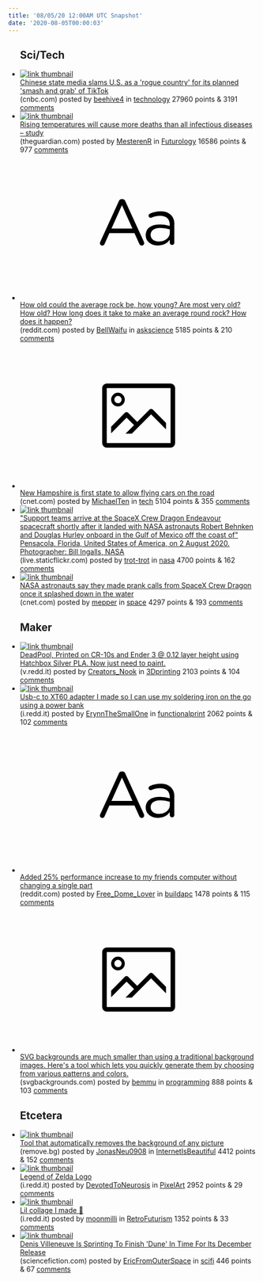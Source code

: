 ```yaml
---
title: '08/05/20 12:00AM UTC Snapshot'
date: '2020-08-05T00:00:03'
---
```

<ul>
<h2>Sci/Tech</h2>

<li><a href='https://www.cnbc.com/2020/08/04/tiktok-microsoft-deal-state-media-says-china-could-retaliate.html'><img src='https://b.thumbs.redditmedia.com/bV_5cMiPczWTfwhzVEZ3NjeEU7yepv5-GnbsF81GWGQ.jpg' alt='link thumbnail'></a><div><div class='linkTitle'><a href='https://www.cnbc.com/2020/08/04/tiktok-microsoft-deal-state-media-says-china-could-retaliate.html'>Chinese state media slams U.S. as a 'rogue country' for its planned 'smash and grab' of TikTok</a></div>(cnbc.com) posted by <a href='https://www.reddit.com/user/beehive4'>beehive4</a> in <a href='https://www.reddit.com/r/technology'>technology</a> 27960 points & 3191 <a href='https://www.reddit.com/r/technology/comments/i3e5yh/chinese_state_media_slams_us_as_a_rogue_country/'>comments</a></div></li>

<li><a href='https://www.theguardian.com/us-news/2020/aug/04/rising-global-temperatures-death-toll-infectious-diseases-study'><img src='https://a.thumbs.redditmedia.com/PiMq4lUe4NbJj2PA1De8aaVKSVs46cxYPQavgWKu4u4.jpg' alt='link thumbnail'></a><div><div class='linkTitle'><a href='https://www.theguardian.com/us-news/2020/aug/04/rising-global-temperatures-death-toll-infectious-diseases-study'>Rising temperatures will cause more deaths than all infectious diseases – study</a></div>(theguardian.com) posted by <a href='https://www.reddit.com/user/MesterenR'>MesterenR</a> in <a href='https://www.reddit.com/r/Futurology'>Futurology</a> 16586 points & 977 <a href='https://www.reddit.com/r/Futurology/comments/i3f9z2/rising_temperatures_will_cause_more_deaths_than/'>comments</a></div></li>

<li><a href='https://www.reddit.com/r/askscience/comments/i3gzr4/how_old_could_the_average_rock_be_how_young_are/'><svg version='1.1' viewBox='-34 -12 104 64' preserveAspectRatio='xMidYMid slice' xmlns='http://www.w3.org/2000/svg' xmlns:xlink='http://www.w3.org/1999/xlink'>
    <title>text link thumbnail</title>
    <path d='M12.19,8.84a1.45,1.45,0,0,0-1.4-1h-.12a1.46,1.46,0,0,0-1.42,1L1.14,26.56a1.29,1.29,0,0,0-.14.59,1,1,0,0,0,1,1,1.12,1.12,0,0,0,1.08-.77l2.08-4.65h11l2.08,4.59a1.24,1.24,0,0,0,1.12.83,1.08,1.08,0,0,0,1.08-1.08,1.64,1.64,0,0,0-.14-.57ZM6.08,20.71l4.59-10.22,4.6,10.22Z'>
    </path>
    <path d='M32.24,14.78A6.35,6.35,0,0,0,27.6,13.2a11.36,11.36,0,0,0-4.7,1,1,1,0,0,0-.58.89,1,1,0,0,0,.94.92,1.23,1.23,0,0,0,.39-.08,8.87,8.87,0,0,1,3.72-.81c2.7,0,4.28,1.33,4.28,3.92v.5a15.29,15.29,0,0,0-4.42-.61c-3.64,0-6.14,1.61-6.14,4.64v.05c0,2.95,2.7,4.48,5.37,4.48a6.29,6.29,0,0,0,5.19-2.48V26.9a1,1,0,0,0,1,1,1,1,0,0,0,1-1.06V19A5.71,5.71,0,0,0,32.24,14.78Zm-.56,7.7c0,2.28-2.17,3.89-4.81,3.89-1.94,0-3.61-1.06-3.61-2.86v-.06c0-1.8,1.5-3,4.2-3a15.2,15.2,0,0,1,4.22.61Z'>
    </path>
    </svg></a><div><div class='linkTitle'><a href='https://www.reddit.com/r/askscience/comments/i3gzr4/how_old_could_the_average_rock_be_how_young_are/'>How old could the average rock be, how young? Are most very old? How old? How long does it take to make an average round rock? How does it happen?</a></div>(reddit.com) posted by <a href='https://www.reddit.com/user/BellWaifu'>BellWaifu</a> in <a href='https://www.reddit.com/r/askscience'>askscience</a> 5185 points & 210 <a href='https://www.reddit.com/r/askscience/comments/i3gzr4/how_old_could_the_average_rock_be_how_young_are/'>comments</a></div></li>

<li><a href='https://www.cnet.com/roadshow/news/new-hampshire-flying-cars-gta-5/'><svg version='1.1' viewBox='-34 -14 104 64' preserveAspectRatio='xMidYMid meet' xmlns='http://www.w3.org/2000/svg' xmlns:xlink='http://www.w3.org/1999/xlink'>
    <title>link thumbnail</title>
    <path d='M32,4H4A2,2,0,0,0,2,6V30a2,2,0,0,0,2,2H32a2,2,0,0,0,2-2V6A2,2,0,0,0,32,4ZM4,30V6H32V30Z'></path>
    <path d='M8.92,14a3,3,0,1,0-3-3A3,3,0,0,0,8.92,14Zm0-4.6A1.6,1.6,0,1,1,7.33,11,1.6,1.6,0,0,1,8.92,9.41Z'></path>
    <path d='M22.78,15.37l-5.4,5.4-4-4a1,1,0,0,0-1.41,0L5.92,22.9v2.83l6.79-6.79L16,22.18l-3.75,3.75H15l8.45-8.45L30,24V21.18l-5.81-5.81A1,1,0,0,0,22.78,15.37Z'></path>
    </svg></a><div><div class='linkTitle'><a href='https://www.cnet.com/roadshow/news/new-hampshire-flying-cars-gta-5/'>New Hampshire is first state to allow flying cars on the road</a></div>(cnet.com) posted by <a href='https://www.reddit.com/user/MichaelTen'>MichaelTen</a> in <a href='https://www.reddit.com/r/tech'>tech</a> 5104 points & 355 <a href='https://www.reddit.com/r/tech/comments/i3b4tb/new_hampshire_is_first_state_to_allow_flying_cars/'>comments</a></div></li>

<li><a href='https://live.staticflickr.com/65535/50185893173_866d23221b_o.jpg'><img src='https://b.thumbs.redditmedia.com/1GU48WEcEtmIypU2McY7F5ar2d6EQEjuR5y0alRq7PU.jpg' alt='link thumbnail'></a><div><div class='linkTitle'><a href='https://live.staticflickr.com/65535/50185893173_866d23221b_o.jpg'>"Support teams arrive at the SpaceX Crew Dragon Endeavour spacecraft shortly after it landed with NASA astronauts Robert Behnken and Douglas Hurley onboard in the Gulf of Mexico off the coast of" Pensacola, Florida, United States of America, on 2 August 2020. Photographer: Bill Ingalls, NASA</a></div>(live.staticflickr.com) posted by <a href='https://www.reddit.com/user/trot-trot'>trot-trot</a> in <a href='https://www.reddit.com/r/nasa'>nasa</a> 4700 points & 162 <a href='https://www.reddit.com/r/nasa/comments/i3h4ca/support_teams_arrive_at_the_spacex_crew_dragon/'>comments</a></div></li>

<li><a href='https://www.cnet.com/news/nasa-astronauts-say-they-made-prank-calls-from-spacex-crew-dragon/'><img src='https://a.thumbs.redditmedia.com/RdNylEAo5ZFB0eRXG_INhgAVizC43YA0yAPAdbu5KV8.jpg' alt='link thumbnail'></a><div><div class='linkTitle'><a href='https://www.cnet.com/news/nasa-astronauts-say-they-made-prank-calls-from-spacex-crew-dragon/'>NASA astronauts say they made prank calls from SpaceX Crew Dragon once it splashed down in the water</a></div>(cnet.com) posted by <a href='https://www.reddit.com/user/mepper'>mepper</a> in <a href='https://www.reddit.com/r/space'>space</a> 4297 points & 193 <a href='https://www.reddit.com/r/space/comments/i3jg8e/nasa_astronauts_say_they_made_prank_calls_from/'>comments</a></div></li>

<h2>Maker</h2>

<li><a href='https://v.redd.it/6l6od1cdjze51'><img src='https://a.thumbs.redditmedia.com/Oxo1GiuMmVycZmkPst-u24UI1gf_Jz4o76hKkTJ7O58.jpg' alt='link thumbnail'></a><div><div class='linkTitle'><a href='https://v.redd.it/6l6od1cdjze51'>DeadPool, Printed on CR-10s and Ender 3 @ 0.12 layer height using Hatchbox Silver PLA. Now just need to paint.</a></div>(v.redd.it) posted by <a href='https://www.reddit.com/user/Creators_Nook'>Creators_Nook</a> in <a href='https://www.reddit.com/r/3Dprinting'>3Dprinting</a> 2103 points & 104 <a href='https://www.reddit.com/r/3Dprinting/comments/i3j1gh/deadpool_printed_on_cr10s_and_ender_3_012_layer/'>comments</a></div></li>

<li><a href='https://i.redd.it/lq0yiaa8pve51.jpg'><img src='https://a.thumbs.redditmedia.com/dHg1yJORoOOB8SehRbGJyuYBjkOWntUmQVLVzXT5z00.jpg' alt='link thumbnail'></a><div><div class='linkTitle'><a href='https://i.redd.it/lq0yiaa8pve51.jpg'>Usb-c to XT60 adapter I made so I can use my soldering iron on the go using a power bank</a></div>(i.redd.it) posted by <a href='https://www.reddit.com/user/ErynnTheSmallOne'>ErynnTheSmallOne</a> in <a href='https://www.reddit.com/r/functionalprint'>functionalprint</a> 2062 points & 102 <a href='https://www.reddit.com/r/functionalprint/comments/i38yio/usbc_to_xt60_adapter_i_made_so_i_can_use_my/'>comments</a></div></li>

<li><a href='https://www.reddit.com/r/buildapc/comments/i3k756/added_25_performance_increase_to_my_friends/'><svg version='1.1' viewBox='-34 -12 104 64' preserveAspectRatio='xMidYMid slice' xmlns='http://www.w3.org/2000/svg' xmlns:xlink='http://www.w3.org/1999/xlink'>
    <title>text link thumbnail</title>
    <path d='M12.19,8.84a1.45,1.45,0,0,0-1.4-1h-.12a1.46,1.46,0,0,0-1.42,1L1.14,26.56a1.29,1.29,0,0,0-.14.59,1,1,0,0,0,1,1,1.12,1.12,0,0,0,1.08-.77l2.08-4.65h11l2.08,4.59a1.24,1.24,0,0,0,1.12.83,1.08,1.08,0,0,0,1.08-1.08,1.64,1.64,0,0,0-.14-.57ZM6.08,20.71l4.59-10.22,4.6,10.22Z'>
    </path>
    <path d='M32.24,14.78A6.35,6.35,0,0,0,27.6,13.2a11.36,11.36,0,0,0-4.7,1,1,1,0,0,0-.58.89,1,1,0,0,0,.94.92,1.23,1.23,0,0,0,.39-.08,8.87,8.87,0,0,1,3.72-.81c2.7,0,4.28,1.33,4.28,3.92v.5a15.29,15.29,0,0,0-4.42-.61c-3.64,0-6.14,1.61-6.14,4.64v.05c0,2.95,2.7,4.48,5.37,4.48a6.29,6.29,0,0,0,5.19-2.48V26.9a1,1,0,0,0,1,1,1,1,0,0,0,1-1.06V19A5.71,5.71,0,0,0,32.24,14.78Zm-.56,7.7c0,2.28-2.17,3.89-4.81,3.89-1.94,0-3.61-1.06-3.61-2.86v-.06c0-1.8,1.5-3,4.2-3a15.2,15.2,0,0,1,4.22.61Z'>
    </path>
    </svg></a><div><div class='linkTitle'><a href='https://www.reddit.com/r/buildapc/comments/i3k756/added_25_performance_increase_to_my_friends/'>Added 25% performance increase to my friends computer without changing a single part</a></div>(reddit.com) posted by <a href='https://www.reddit.com/user/Free_Dome_Lover'>Free_Dome_Lover</a> in <a href='https://www.reddit.com/r/buildapc'>buildapc</a> 1478 points & 115 <a href='https://www.reddit.com/r/buildapc/comments/i3k756/added_25_performance_increase_to_my_friends/'>comments</a></div></li>

<li><a href='https://www.svgbackgrounds.com/'><svg version='1.1' viewBox='-34 -14 104 64' preserveAspectRatio='xMidYMid meet' xmlns='http://www.w3.org/2000/svg' xmlns:xlink='http://www.w3.org/1999/xlink'>
    <title>link thumbnail</title>
    <path d='M32,4H4A2,2,0,0,0,2,6V30a2,2,0,0,0,2,2H32a2,2,0,0,0,2-2V6A2,2,0,0,0,32,4ZM4,30V6H32V30Z'></path>
    <path d='M8.92,14a3,3,0,1,0-3-3A3,3,0,0,0,8.92,14Zm0-4.6A1.6,1.6,0,1,1,7.33,11,1.6,1.6,0,0,1,8.92,9.41Z'></path>
    <path d='M22.78,15.37l-5.4,5.4-4-4a1,1,0,0,0-1.41,0L5.92,22.9v2.83l6.79-6.79L16,22.18l-3.75,3.75H15l8.45-8.45L30,24V21.18l-5.81-5.81A1,1,0,0,0,22.78,15.37Z'></path>
    </svg></a><div><div class='linkTitle'><a href='https://www.svgbackgrounds.com/'>SVG backgrounds are much smaller than using a traditional background images. Here's a tool which lets you quickly generate them by choosing from various patterns and colors.</a></div>(svgbackgrounds.com) posted by <a href='https://www.reddit.com/user/bemmu'>bemmu</a> in <a href='https://www.reddit.com/r/programming'>programming</a> 888 points & 103 <a href='https://www.reddit.com/r/programming/comments/i3kd6b/svg_backgrounds_are_much_smaller_than_using_a/'>comments</a></div></li>

<h2>Etcetera</h2>

<li><a href='https://www.remove.bg/'><img src='https://b.thumbs.redditmedia.com/UvXkM5yz_fK1XJ4fU4Nk2Kq2U2DgivcP0dLkXR1z9CQ.jpg' alt='link thumbnail'></a><div><div class='linkTitle'><a href='https://www.remove.bg/'>Tool that automatically removes the background of any picture</a></div>(remove.bg) posted by <a href='https://www.reddit.com/user/JonasNeu0908'>JonasNeu0908</a> in <a href='https://www.reddit.com/r/InternetIsBeautiful'>InternetIsBeautiful</a> 4412 points & 152 <a href='https://www.reddit.com/r/InternetIsBeautiful/comments/i3k4c4/tool_that_automatically_removes_the_background_of/'>comments</a></div></li>

<li><a href='https://i.redd.it/8phm6pdupc251.gif'><img src='https://b.thumbs.redditmedia.com/WZ_vYaI4TVRLwI7bq1nUNupML-Q3wSOXAIaiUNcjlUU.jpg' alt='link thumbnail'></a><div><div class='linkTitle'><a href='https://i.redd.it/8phm6pdupc251.gif'>Legend of Zelda Logo</a></div>(i.redd.it) posted by <a href='https://www.reddit.com/user/DevotedToNeurosis'>DevotedToNeurosis</a> in <a href='https://www.reddit.com/r/PixelArt'>PixelArt</a> 2952 points & 29 <a href='https://www.reddit.com/r/PixelArt/comments/i3ilgt/legend_of_zelda_logo/'>comments</a></div></li>

<li><a href='https://i.redd.it/w5se77c3yve51.jpg'><img src='https://b.thumbs.redditmedia.com/zIms1yB_NGSvsMW7Hhb9BzTxFPsz7nukvDanS5rZ4kA.jpg' alt='link thumbnail'></a><div><div class='linkTitle'><a href='https://i.redd.it/w5se77c3yve51.jpg'>Lil collage I made 🚀</a></div>(i.redd.it) posted by <a href='https://www.reddit.com/user/moonmilli'>moonmilli</a> in <a href='https://www.reddit.com/r/RetroFuturism'>RetroFuturism</a> 1352 points & 33 <a href='https://www.reddit.com/r/RetroFuturism/comments/i3ituf/lil_collage_i_made/'>comments</a></div></li>

<li><a href='https://sciencefiction.com/2020/08/03/denis-villeneuve-is-sprinting-to-finish-dune-in-time-for-its-december-release-it-will-not-get-reshoots/'><img src='https://b.thumbs.redditmedia.com/VS8UZqXLqQH0Udfs1R-sGuNuZ4aACEB4rhT23MiXfKM.jpg' alt='link thumbnail'></a><div><div class='linkTitle'><a href='https://sciencefiction.com/2020/08/03/denis-villeneuve-is-sprinting-to-finish-dune-in-time-for-its-december-release-it-will-not-get-reshoots/'>Denis Villeneuve Is Sprinting To Finish 'Dune' In Time For Its December Release</a></div>(sciencefiction.com) posted by <a href='https://www.reddit.com/user/EricFromOuterSpace'>EricFromOuterSpace</a> in <a href='https://www.reddit.com/r/scifi'>scifi</a> 446 points & 67 <a href='https://www.reddit.com/r/scifi/comments/i3oofi/denis_villeneuve_is_sprinting_to_finish_dune_in/'>comments</a></div></li>

</ul>
